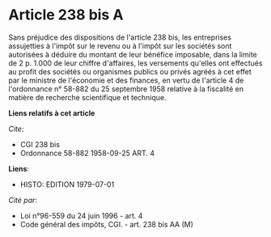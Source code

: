 # Article 238 bis A

Sans préjudice des dispositions de l'article 238 bis, les entreprises assujetties à l'impôt sur le revenu ou à l'impôt sur
les sociétés sont autorisées à déduire du montant de leur bénéfice imposable, dans la limite de 2 p. 1.000 de leur chiffre
d'affaires, les versements qu'elles ont effectués au profit des sociétés ou organismes publics ou privés agréés à cet effet
par le ministre de l'économie et des finances, en vertu de l'article 4 de l'ordonnance n° 58-882 du 25 septembre 1958
relative à la fiscalité en matière de recherche scientifique et technique.

**Liens relatifs à cet article**

_Cite_:

  - CGI 238 bis
  - Ordonnance 58-882 1958-09-25 ART. 4

**Liens**:

  - HISTO: EDITION 1979-07-01

_Cité par_:

  - Loi n°96-559 du 24 juin 1996 - art. 4
  - Code général des impôts, CGI. - art. 238 bis AA (M)
